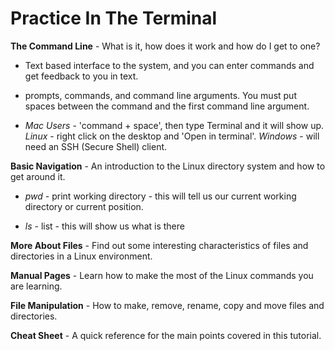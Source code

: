 # Practice In The Terminal

**The Command Line** - What is it, how does it work and how do I get to one?

- Text based interface to the system, and you can enter commands and get feedback to you in text.

- prompts, commands, and command line arguments. You must put spaces between the command and the first command line argument.

- *Mac Users* - 'command + space', then type Terminal and it will show up. *Linux* - right click on the desktop and 'Open in terminal'. *Windows* - will need an SSH (Secure Shell) client.

**Basic Navigation** - An introduction to the Linux directory system and how to get around it.

- *pwd* - print working directory - this will tell us our current working directory or current position.

- *ls* - list - this will show us what is there



**More About Files** - Find out some interesting characteristics of files and directories in a Linux environment.

**Manual Pages** - Learn how to make the most of the Linux commands you are learning.

**File Manipulation** - How to make, remove, rename, copy and move files and directories.

**Cheat Sheet** - A quick reference for the main points covered in this tutorial.